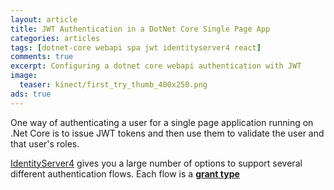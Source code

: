 ```yaml
---
layout: article
title: JWT Authentication in a DotNet Core Single Page App 
categories: articles
tags: [dotnet-core webapi spa jwt identityserver4 react]
comments: true
excerpt: Configuring a dotnet core webapi authentication with JWT
image: 
  teaser: kinect/first_try_thumb_400x250.png
ads: true
---
```


One way of authenticating a user for a single page application running on .Net Core
is to issue JWT tokens and then use them to validate the user and that user's roles.

[IdentityServer4](http://docs.identityserver.io/en/release/) gives you a large number
of options to support several different authentication flows.  Each flow is a 
[**grant type**](http://docs.identityserver.io/en/release/topics/grant_types.html)
